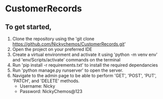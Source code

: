 # CustomerRecords

## To get started,

1. Clone the repository using the 'git clone https://github.com/Nickychemos/CustomerRecords.git'
2. Open the project on your preferred IDE
3. Create a virtual environment and activate it using 'python -m venv env' and 'env/Scripts/activate' commands on the terminal
4. Run 'pip install -r requirements.txt' to install the required dependancies
5. Run 'python manage.py runserver' to open the server.
6. Navigate to the admin page to be able to perform 'GET', 'POST', 'PUT', 'PATCH', and 'DELETE' methods.
   - Username: Nicky
   - Password: NickyChemos@123
